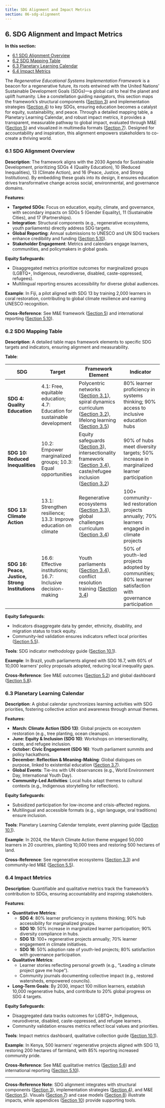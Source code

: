 ```yaml
---
title: SDG Alignment and Impact Metrics
section: 06-sdg-alignment
---
```


## 6. SDG Alignment and Impact Metrics

**In this section:**
- [6.1 SDG Alignment Overview](#61-sdg-alignment-overview)
- [6.2 SDG Mapping Table](#62-sdg-mapping-table)
- [6.3 Planetary Learning Calendar](#63-planetary-learning-calendar)
- [6.4 Impact Metrics](#64-impact-metrics)

The *Regenerative Educational Systems Implementation Framework* is a beacon for a regenerative future, its roots entwined with the United Nations’ Sustainable Development Goals (SDGs)—a global call to heal the planet and uplift humanity. Like a constellation guiding navigators, this section maps the framework’s structural components ([Section 3](/framework/docs/implementation/education#03-structural-components)) and implementation strategies ([Section 4](/framework/docs/implementation/education#04-implementation-strategies)) to key SDGs, ensuring education becomes a catalyst for equity, sustainability, and peace. Through a detailed mapping table, a Planetary Learning Calendar, and robust impact metrics, it provides a transparent, measurable pathway to global impact, evaluated through M&E ([Section 5](/framework/docs/implementation/education#05-monitoring-evaluation)) and visualized in multimedia formats ([Section 7](/framework/docs/implementation/education#07-visual-multimedia)). Designed for accountability and inspiration, this alignment empowers stakeholders to co-create a thriving world.

### <a id="61-sdg-alignment-overview"></a>6.1 SDG Alignment Overview
**Description**: The framework aligns with the 2030 Agenda for Sustainable Development, prioritizing SDGs 4 (Quality Education), 10 (Reduced Inequalities), 13 (Climate Action), and 16 (Peace, Justice, and Strong Institutions). By embedding these goals into its design, it ensures education drives transformative change across social, environmental, and governance domains.

**Features**:
- **Targeted SDGs**: Focus on education, equity, climate, and governance, with secondary impacts on SDGs 5 (Gender Equality), 11 (Sustainable Cities), and 17 (Partnerships).
- **Integration**: Structural components (e.g., regenerative ecosystems, youth parliaments) directly address SDG targets.
- **Global Reporting**: Annual submissions to UNESCO and UN SDG trackers enhance credibility and funding ([Section 5.10](/framework/docs/implementation/education#510-international-reporting)).
- **Stakeholder Engagement**: Metrics and calendars engage learners, communities, and policymakers in global goals.

**Equity Safeguards**:
- Disaggregated metrics prioritize outcomes for marginalized groups (LGBTQ+, Indigenous, neurodiverse, disabled, caste-oppressed, refugees).
- Multilingual reporting ensures accessibility for diverse global audiences.

**Example**: In Fiji, a pilot aligned with SDG 13 by training 2,000 learners in coral restoration, contributing to global climate resilience and earning UNESCO recognition.

**Cross-Reference**: See M&E framework ([Section 5](/framework/docs/implementation/education#05-monitoring-evaluation)) and international reporting ([Section 5.10](/framework/docs/implementation/education#510-international-reporting)).

### <a id="62-sdg-mapping-table"></a>6.2 SDG Mapping Table
**Description**: A detailed table maps framework elements to specific SDG targets and indicators, ensuring alignment and measurability.

**Table**:

| **SDG** | **Target** | **Framework Element** | **Indicator** |
|---------|------------|-----------------------|---------------|
| **SDG 4: Quality Education** | 4.1: Free, equitable education; 4.7: Education for sustainable development | Polycentric networks ([Section 3.1](/framework/docs/implementation/education#03-structural-components)), spiral dynamics curriculum ([Section 3.2](/framework/docs/implementation/education#03-structural-components)), lifelong learning ([Section 3.5](/framework/docs/implementation/education#03-structural-components)) | 80% learner proficiency in systems thinking; 90% access to inclusive education hubs |
| **SDG 10: Reduced Inequalities** | 10.2: Empower marginalized groups; 10.3: Equal opportunities | Equity safeguards ([Section 3](/framework/docs/implementation/education#03-structural-components)), intersectionality framework ([Section 3.4](/framework/docs/implementation/education#03-structural-components)), caste/refugee inclusion ([Section 3.2](/framework/docs/implementation/education#03-structural-components)) | 90% of hubs meet diversity targets; 50% increase in marginalized learner participation |
| **SDG 13: Climate Action** | 13.1: Strengthen resilience; 13.3: Improve education on climate | Regenerative ecosystems ([Section 3.3](/framework/docs/implementation/education#03-structural-components)), global challenges curriculum ([Section 3.4](/framework/docs/implementation/education#03-structural-components)) | 100+ community-led restoration projects annually; 70% learners engaged in climate projects |
| **SDG 16: Peace, Justice, Strong Institutions** | 16.6: Effective institutions; 16.7: Inclusive decision-making | Youth parliaments ([Section 3.4](/framework/docs/implementation/education#03-structural-components)), conflict resolution training ([Section 3.4](/framework/docs/implementation/education#03-structural-components)) | 50% of youth-led projects adopted by communities; 80% learner satisfaction with governance participation |

**Equity Safeguards**:
- Indicators disaggregate data by gender, ethnicity, disability, and migration status to track equity.
- Community-led validation ensures indicators reflect local priorities ([Section 5.5](/framework/docs/implementation/education#55-community-led-mne)).

**Tools**: SDG indicator methodology guide ([Section 10.1](/framework/docs/implementation/education#10-appendices)).

**Example**: In Brazil, youth parliaments aligned with SDG 16.7, with 60% of 10,000 learners’ policy proposals adopted, reducing local inequality gaps.

**Cross-Reference**: See M&E outcomes ([Section 5.2](/framework/docs/implementation/education#52-learning-outcomes)) and global dashboard ([Section 5.8](/framework/docs/implementation/education#58-global-data-visualization-dashboard)).

### <a id="63-planetary-learning-calendar"></a>6.3 Planetary Learning Calendar
**Description**: A global calendar synchronizes learning activities with SDG priorities, fostering collective action and awareness through annual themes.

**Features**:
- **March: Climate Action (SDG 13)**: Global projects on ecosystem restoration (e.g., tree planting, ocean cleanups).
- **June: Equity & Inclusion (SDG 10)**: Workshops on intersectionality, caste, and refugee inclusion.
- **October: Civic Engagement (SDG 16)**: Youth parliament summits and policy hackathons.
- **December: Reflection & Meaning-Making**: Global dialogues on purpose, linked to existential education ([Section 3.7](/framework/docs/implementation/education#03-structural-components)).
- **Global Events**: Tie-ins with UN observances (e.g., World Environment Day, International Youth Day).
- **Community-Led Activities**: Local hubs adapt themes to cultural contexts (e.g., Indigenous storytelling for reflection).

**Equity Safeguards**:
- Subsidized participation for low-income and crisis-affected regions.
- Multilingual and accessible formats (e.g., sign language, oral traditions) ensure inclusion.

**Tools**: Planetary Learning Calendar template, event planning guide ([Section 10.1](/framework/docs/implementation/education#10-appendices)).

**Example**: In 2024, the March Climate Action theme engaged 50,000 learners in 20 countries, planting 10,000 trees and restoring 500 hectares of land.

**Cross-Reference**: See regenerative ecosystems ([Section 3.3](/framework/docs/implementation/education#03-structural-components)) and community-led M&E ([Section 5.5](/framework/docs/implementation/education#55-community-led-mne)).

### <a id="64-impact-metrics"></a>6.4 Impact Metrics
**Description**: Quantifiable and qualitative metrics track the framework’s contribution to SDGs, ensuring accountability and inspiring stakeholders.

**Features**:
- **Quantitative Metrics**:
  - **SDG 4**: 80% learner proficiency in systems thinking; 90% hub accessibility for marginalized groups.
  - **SDG 10**: 50% increase in marginalized learner participation; 90% diversity compliance in hubs.
  - **SDG 13**: 100+ regenerative projects annually; 70% learner engagement in climate initiatives.
  - **SDG 16**: 50% adoption rate of youth-led projects; 80% satisfaction with governance participation.
- **Qualitative Metrics**:
  - Learner stories reflecting personal growth (e.g., “Leading a climate project gave me hope”).
  - Community journals documenting collective impact (e.g., restored watersheds, empowered councils).
- **Long-Term Goals**: By 2030, impact 100 million learners, establish 10,000 regenerative hubs, and contribute to 20% global progress on SDG 4 targets.

**Equity Safeguards**:
- Disaggregated data tracks outcomes for LGBTQ+, Indigenous, neurodiverse, disabled, caste-oppressed, and refugee learners.
- Community validation ensures metrics reflect local values and priorities.

**Tools**: Impact metrics dashboard, qualitative collection guide ([Section 10.1](/framework/docs/implementation/education#10-appendices)).

**Example**: In Kenya, 500 learners’ regenerative projects aligned with SDG 13, restoring 200 hectares of farmland, with 85% reporting increased community pride.

**Cross-Reference**: See M&E qualitative metrics ([Section 5.6](/framework/docs/implementation/education#56-qualitative-mne-metrics)) and international reporting ([Section 5.10](/framework/docs/implementation/education#510-international-reporting)).

---

**Cross-Reference Note**: SDG alignment integrates with structural components ([Section 3](/framework/docs/implementation/education#03-structural-components)), implementation strategies ([Section 4](/framework/docs/implementation/education#04-implementation-strategies)), and M&E ([Section 5](/framework/docs/implementation/education#05-monitoring-evaluation)). Visuals ([Section 7](/framework/docs/implementation/education#07-visual-multimedia)) and case models ([Section 8](/framework/docs/implementation/education#08-case-models)) illustrate impacts, while appendices ([Section 10](/framework/docs/implementation/education#10-appendices)) provide supporting tools.


